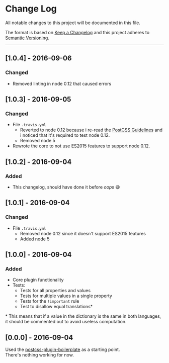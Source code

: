 # Change Log
All notable changes to this project will be documented in this file.

The format is based on [Keep a Changelog] and this project adheres to
[Semantic Versioning].

___

## [1.0.4] - 2016-09-06
### Changed
- Removed linting in node 0.12 that caused errors

## [1.0.3] - 2016-09-05
### Changed
- File `.travis.yml`
    - Reverted to node 0.12 because i re-read the [PostCSS Guidelines] and i
    noticed that it's required to test node 0.12.
    - Removed node 5
- Rewrote the core to not use ES2015 features to support node 0.12.

## [1.0.2] - 2016-09-04
### Added
- This changelog, should have done it before *oops* 😅

## [1.0.1] - 2016-09-04
### Changed
- File `.travis.yml`
    - Removed node 0.12 since it doesn't support ES2015 features
    - Added node 5

## [1.0.0] - 2016-09-04
### Added
- Core plugin functionality
- Tests:
    - Tests for all properties and values
    - Tests for multiple values in a single property
    - Tests for the `!important` rule
    - Test to disallow equal translations\*

\* This means that if a value in the dictionary is the same in both languages,
it should be commented out to avoid useless computation.

## [0.0.0] - 2016-09-04
Used the [postcss-plugin-boilerplate] as a starting point.  
There's nothing working for now.

[Keep a Changelog]: http://keepachangelog.com/
[PostCSS Guidelines]: https://github.com/postcss/postcss/blob/master/docs/guidelines/plugin.md#21-plugin-must-be-tested
[postcss-plugin-boilerplate]: https://github.com/postcss/postcss-plugin-boilerplate
[Semantic Versioning]: http://semver.org/
